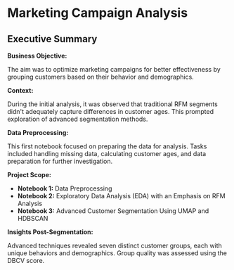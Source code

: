 # Marketing Campaign Analysis


## Executive Summary

**Business Objective:**

The aim was to optimize marketing campaigns for better effectiveness by grouping customers based on their behavior and demographics.

**Context:**

During the initial analysis, it was observed that traditional RFM segments didn't adequately capture differences in customer ages. This prompted exploration of advanced segmentation methods.

**Data Preprocessing:**

This first notebook focused on preparing the data for analysis. Tasks included handling missing data, calculating customer ages, and data preparation for further investigation.

**Project Scope:**

- **Notebook 1:** Data Preprocessing 
- **Notebook 2:** Exploratory Data Analysis (EDA) with an Emphasis on RFM Analysis
- **Notebook 3:** Advanced Customer Segmentation Using UMAP and HDBSCAN

**Insights Post-Segmentation:**

Advanced techniques revealed seven distinct customer groups, each with unique behaviors and demographics. Group quality was assessed using the DBCV score.